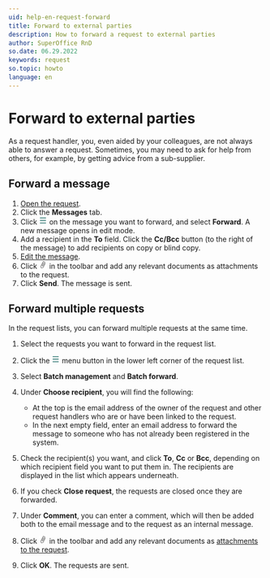 ```yaml
---
uid: help-en-request-forward
title: Forward to external parties
description: How to forward a request to external parties
author: SuperOffice RnD
so.date: 06.29.2022
keywords: request
so.topic: howto
language: en
---
```


# Forward to external parties

As a request handler, you, even aided by your colleagues, are not always able to answer a request. Sometimes, you may need to ask for help from others, for example, by getting advice from a sub-supplier.

## Forward a message

1. [Open the request][1].
2. Click the **Messages** tab.
3. Click ![icon][img1] on the message you want to forward, and select **Forward**. A new message opens in edit mode.
4. Add a recipient in the **To** field. Click the **Cc/Bcc** button (to the right of the message) to add recipients on copy or blind copy.
5. [Edit the message][2].
6. Click ![icon][img2] in the toolbar and add any relevant documents as attachments to the request.
7. Click **Send**. The message is sent.

## Forward multiple requests

In the request lists, you can forward multiple requests at the same time.

1. Select the requests you want to forward in the request list.

2. Click the ![icon][img1] menu button in the lower left corner of the request list.

3. Select **Batch management** and **Batch forward**.

4. Under **Choose recipient**, you will find the following:

    * At the top is the email address of the owner of the request and other request handlers who are or have been linked to the request.
    * In the next empty field, enter an email address to forward the message to someone who has not already been registered in the system.

5. Check the recipient(s) you want, and click **To**, **Cc** or **Bcc**, depending on which recipient field you want to put them in. The recipients are displayed in the list which appears underneath.

6. If you check **Close request**, the requests are closed once they are forwarded.

7. Under **Comment**, you can enter a comment, which will then be added both to the email message and to the request as an internal message.

8. Click ![icon][img2] in the toolbar and add any relevant documents as [attachments to the request][2].

9. Click **OK**. The requests are sent.

<!-- Referenced links -->
[1]: ../index.md#open
[2]: create.md#message

<!-- Referenced images -->
[img1]: ../../../../media/icons/btn-menu.png
[img2]: ../../../../media/icons/service/msg-attachment.png
